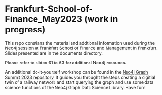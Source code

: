 # Frankfurt-School-of-Finance_May2023 (work in progress)

This repo constians the material and addtional information used during the Neo4j session at Frankfurt School of Finance and Management in Frankfurt. Slides presented are in the documents directory.

Please refer to slides 61 to 63 for additional Neo4j resouces.

An additional do-it-yourself workshop can be found in the [Neo4j Graph Summit 2023 repository](https://github.com/neo4j-field/gsummit2023). It guides you throught the steps creating a digitial twin of a railway network and start querying the graph and use some data science functions of the Neo4j Graph Data Science Library. Have fun!
